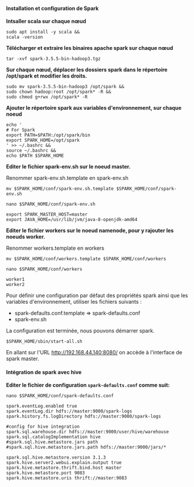 #### Installation et configuration de Spark
**Intsaller scala sur chaque nœud**
```shell
sudo apt install -y scala &&
scala -version
```

**Télécharger et extraire les binaires apache spark sur chaque nœud**
```shell
tar -xvf spark-3.5.5-bin-hadoop3.tgz
```

**Sur chaque nœud, déplacer les dossiers spark dans le répertoire /opt/spark et modifier les droits.**
```shell
sudo mv spark-3.5.5-bin-hadoop3 /opt/spark &&
sudo chown hadoop:root /opt/spark* -R &&
sudo chmod g+rwx /opt/spark* -R
```
**Ajouter le répertoire spark aux variables d'environnement, sur chaque noeud**
```shell
echo '
# For Spark
export PATH=$PATH:/opt/spark/bin
export SPARK_HOME=/opt/spark
' >> ~/.bashrc &&
source ~/.bashrc &&
echo $PATH $SPARK_HOME
```

**Editer le fichier spark-env.sh sur le noeud master.**

Renommer spark-env.sh.template en spark-env.sh
```shell
mv $SPARK_HOME/conf/spark-env.sh.template $SPARK_HOME/conf/spark-env.sh
```

```shell
nano $SPARK_HOME/conf/spark-env.sh
```

```text
export SPARK_MASTER_HOST=master
export JAVA_HOME=/usr/lib/jvm/java-8-openjdk-amd64
```
**Editer le fichier workers sur le noeud namenode, pour y rajouter les noeuds worker.**

Renommer workers.template en workers
```shell
mv $SPARK_HOME/conf/workers.template $SPARK_HOME/conf/workers
```

```shell
nano $SPARK_HOME/conf/workers
```

```text
worker1
worker2
```

Pour définir une configuration par défaut des propriétés spark ainsi que les variables d'environnement, utiliser les fichiers suivants :

* spark-defaults.conf.template => spark-defaults.conf
* spark-env.sh

La configuration est terminée, nous pouvons démarrer spark.
```shell
$SPARK_HOME/sbin/start-all.sh
```

En allant sur l'URL http://192.168.44.140:8080/ on accède à l'interface de spark master.

#### Intégration de spark avec hive
**Editer le fichier de configuration `spark-defaults.conf` comme suit:**
```shell
nano $SPARK_HOME/conf/spark-defaults.conf
```
```text
spark.eventLog.enabled true
spark.eventLog.dir hdfs://master:9000/spark-logs
spark.history.fs.logDirectory hdfs://master:9000/spark-logs

#config for hive integration
spark.sql.warehouse.dir hdfs://master:9000/user/hive/warehouse
spark.sql.catalogImplementation hive
#spark.sql.hive.metastore.jars path
#spark.sql.hive.metastore.jars.path hdfs://master:9000/jars/*

spark.sql.hive.metastore.version 3.1.3
spark.hive.server2.webui.explain.output true
spark.hive.metastore.thrift.bind.host master
spark.hive.metastore.port 9083
spark.hive.metastore.uris thrift://master:9083
```